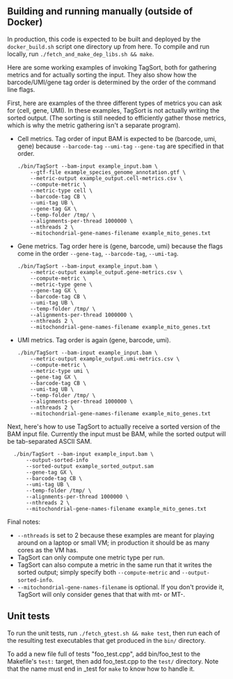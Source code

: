 ## Building and running manually (outside of Docker)

In production, this code is expected to be built and deployed by the
`docker_build.sh` script one directory up from here. To compile and run locally,
run `./fetch_and_make_dep_libs.sh && make`.

Here are some working examples of invoking TagSort, both for gathering metrics
and for actually sorting the input. They also show how the barcode/UMI/gene tag
order is determined by the order of the command line flags.

First, here are examples of the three different types of metrics you can ask for
(cell, gene, UMI). In these examples, TagSort is not actually writing the sorted
output. (The sorting is still needed to efficiently gather those metrics, which
is why the metric gathering isn't a separate program).

* Cell metrics. Tag order of input BAM is expected to be (barcode, umi, gene)
  because `--barcode-tag` `--umi-tag` `--gene-tag` are specified in that order.
  ```
  ./bin/TagSort --bam-input example_input.bam \
      --gtf-file example_species_genome_annotation.gtf \
      --metric-output example_output.cell-metrics.csv \
      --compute-metric \
      --metric-type cell \
      --barcode-tag CB \
      --umi-tag UB \
      --gene-tag GX \
      --temp-folder /tmp/ \
      --alignments-per-thread 1000000 \
      --nthreads 2 \
      --mitochondrial-gene-names-filename example_mito_genes.txt
  ```

* Gene metrics. Tag order here is (gene, barcode, umi) because the flags come in
  the order `--gene-tag`, `--barcode-tag`, `--umi-tag`.
  ```
  ./bin/TagSort --bam-input example_input.bam \
      --metric-output example_output.gene-metrics.csv \
      --compute-metric \
      --metric-type gene \
      --gene-tag GX \
      --barcode-tag CB \
      --umi-tag UB \
      --temp-folder /tmp/ \
      --alignments-per-thread 1000000 \
      --nthreads 2 \
      --mitochondrial-gene-names-filename example_mito_genes.txt
  ```

* UMI metrics. Tag order is again (gene, barcode, umi).
  ```
  ./bin/TagSort --bam-input example_input.bam \
      --metric-output example_output.umi-metrics.csv \
      --compute-metric \
      --metric-type umi \
      --gene-tag GX \
      --barcode-tag CB \
      --umi-tag UB \
      --temp-folder /tmp/ \
      --alignments-per-thread 1000000 \
      --nthreads 2 \
      --mitochondrial-gene-names-filename example_mito_genes.txt
  ```

Next, here's how to use TagSort to actually receive a sorted version of the BAM
input file. Currently the input must be BAM, while the sorted output will be
tab-separated ASCII SAM.
```
  ./bin/TagSort --bam-input example_input.bam \
      --output-sorted-info
      --sorted-output example_sorted_output.sam
      --gene-tag GX \
      --barcode-tag CB \
      --umi-tag UB \
      --temp-folder /tmp/ \
      --alignments-per-thread 1000000 \
      --nthreads 2 \
      --mitochondrial-gene-names-filename example_mito_genes.txt
  ```

Final notes:
* `--nthreads` is set to 2 because these examples are meant for
  playing around on a laptop or small VM; in production it should be as many
  cores as the VM has.
* TagSort can only compute one metric type per run.
* TagSort can also compute a metric in the same run that it writes the sorted
  output; simply specify both `--compute-metric` and `--output-sorted-info`.
* `--mitochondrial-gene-names-filename` is optional. If you don't provide it,
  TagSort will only consider genes that that with mt- or MT-.

## Unit tests

To run the unit tests, run `./fetch_gtest.sh && make test`, then run each of the
resulting test executables that get produced in the `bin/` directory.

To add a new file full of tests "foo_test.cpp", add bin/foo_test to the
Makefile's `test:` target, then add foo_test.cpp to the `test/` directory.
Note that the name must end in _test for `make` to know how to handle it.

